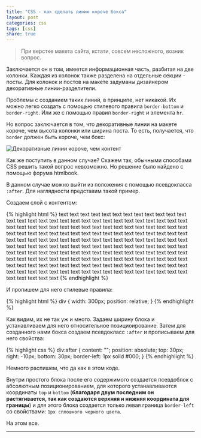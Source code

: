 ```yaml
---
title: "CSS - как сделать линию короче бокса"
layout: post
categories: css
tags: [css]
share: true
---
```


> При верстке макета сайта, кстати, совсем несложного, возник вопрос.

Заключается он в том, имеется информационная часть, разбитая на две колонки. Каждая из колонок также разделена на отдельные секции - посты. Для колонок и постов на макете задуманы дизайнером декоративные линии-разделители.

Проблемы с созданием таких линий, в принципе, нет никакой. Их можно легко создать с помощью стилевого правила `border-bottom` и `border-right`. Или же с помощью правил `border-right` и элемента `hr`.

Но вопрос заключается в том, что декоративные линии на макете короче, чем высота колонки или ширина поста. То есть, получается, что `border` должен быть короче, чем бокс:

![Декоративные линии короче, чем контент]({{site.url}}/images/uploads/2013/11/css-lines.png)

Как же поступить в данном случае? Скажем так, обычными способами CSS решить такой вопрос невозможно. Но решение было найдено с помощью форума htmlbook.

В данном случае можно выйти из положения с помощью псевдокласса `:after`. Для наглядности представим такой пример.

Создаем слой с контентом:

{% highlight html %}
text text text text text text text text text text text text text text text text text text text text text text text text text text text text text text text text text text text text text text text text text text text text text text text text text text text text text text text text text text text text text text text text text text text text text text text text text text text text text text text text text text text text text text text text text text text text text text text text text text text text text text text text text text text text text text text text text text text text text text text text text text text text text text text text text text text text text text text text text text text text text text text text text text text text text text text text text text text text text text text text text text text text text text text text text text
{% endhighlight %}

И пропишем для него стилевые правила:

{% highlight html %}
div {
  width: 300px;
  position: relative;
}
{% endhighlight %}

Как видим, их не так уж и много. Задаем ширину блока и устанавливаем для него относительное позициоирование. Затем для созданного нами бокса создаем псевдокласс `:after` и прописываем для него свойства:

{% highlight css %}
div:after {
  content: "";
  position: absolute;
  top: 30px;
  right: -10px;
  bottom: 30px;
  border-left: 1px solid #000;
}
{% endhighlight %}

Немного распишем, что да как в этом коде.

Внутри простого блока после его содержимого создается псевдоблок с абсолютным позиционированием, для которого устанавливаются координаты `top` и `bottom` (**благодаря двум последним он растягивается, так как создаются верхняя и нижняя координата для границы**) и для этого блока создается только левая граница `border-left` со свойствами: `1px сплошного черного цвета`.

На этом все.

---
